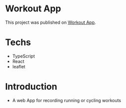 # Workout App

This project was published on [Workout App](https://oo-workout.netlify.app).

# Techs
- TypeScript
- React
- leaflet
  
# Introduction
- A web App for recording running or cycling workouts

